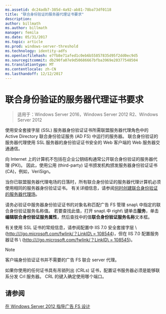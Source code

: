 ```yaml
---
ms.assetid: dc24adb7-385d-4a92-ab81-78ba73df0118
title: "联合身份验证的服务器代理证书要求"
description: 
author: billmath
ms.author: billmath
manager: femila
ms.date: 05/31/2017
ms.topic: article
ms.prod: windows-server-threshold
ms.technology: identity-adfs
ms.openlocfilehash: e7fb8e71afed1c0eb6b55857835d95f2dd0ec9d5
ms.sourcegitcommit: db290fa07e9d50686667bfba3969e20377548504
ms.translationtype: MT
ms.contentlocale: zh-CN
ms.lasthandoff: 12/12/2017
---
```

# <a name="certificate-requirements-for-federation-server-proxies"></a>联合身份验证的服务器代理证书要求

>适用于：Windows Server 2016，Windows Server 2012 R2、Windows Server 2012

使用安全套接字层 \(SSL\) 服务器身份验证证书所需联盟服务器代理角色中的 Active Directory 联合身份验证服务 \(AD FS\) 中运行的服务器。 联合身份验证的服务器代理使用 SSL 服务器的身份验证证书安全的 Web 客户端的 Web 服务器交通通信。  
  
向 Internet 上的计算机不包括在企业公钥结构通常公开联合身份验证的服务器代理 \(PKI\)。 因此，使用公用 \(third\-party\) 证书颁发机构颁发服务器身份验证证书 \(CA\)，例如，VeriSign。  
  
当你已联盟服务器代理电场的日落时，所有联合身份验证的服务器代理计算机必须使用相同的服务器身份验证证书。 有关详细信息，请参阅[何时创建联合身份验证的服务器代理场](When-to-Create-a-Federation-Server-Proxy-Farm.md)。  
  
请务必验证中服务器身份验证证书的对象名称匹配广告 FS 管理 snap\ 中指定的联合身份验证服务名称值。 若要查找此值，打开 snap\ 中 right\ 键单击**服务**，单击**编辑联合身份验证服务属性**，然后查找中的值**联合身份验证服务名称**文本框。  
  
有关使用 SSL 证书的常规信息，请参阅配置中 IIS 7.0 安全套接字层 \ ([http:///\/go.microsoft.com\/fwlink\/？LinkID\ = 108544](https://go.microsoft.com/fwlink/?LinkID=108544)\)，但在 IIS 7.0 配置服务器证书 \ ([http:///\/go.microsoft.com\/fwlink\/？LinkID\ = 108545](https://go.microsoft.com/fwlink/?LinkID=108545)\)。  
  
> [!NOTE]  
> 客户端身份验证证书并不需要的广告 FS 联合 server 代理。  
  
如果你使用的任何证书具有吊销列出 \(CRLs\) 证书，配置证书服务器必须是能够联系分发 Crl 服务器。 CRL 的键入确定使用哪个端口。  
  
## <a name="see-also"></a>请参阅
[在 Windows Server 2012 指导广告 FS 设计](AD-FS-Design-Guide-in-Windows-Server-2012.md)
